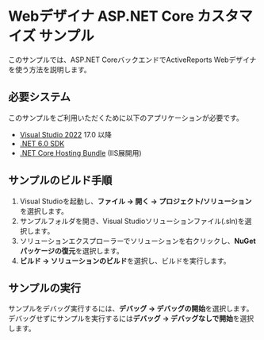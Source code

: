 # Webデザイナ ASP.NET Core カスタマイズ サンプル

このサンプルでは、ASP.NET CoreバックエンドでActiveReports Webデザイナを使う方法を説明します。

## 必要システム

このサンプルをご利用いただくために以下のアプリケーションが必要です。
* [Visual Studio 2022](https://visualstudio.microsoft.com/vs/) 17.0 以降
* [.NET 6.0 SDK](https://www.microsoft.com/net/download)
* [.NET Core Hosting Bundle](https://dotnet.microsoft.com/download/dotnet/thank-you/runtime-aspnetcore-6.0.0-windows-hosting-bundle-installer) (IIS展開用)

## サンプルのビルド手順

1. Visual Studioを起動し、**ファイル → 開く → プロジェクト/ソリューション**を選択します。
2. サンプルフォルダを開き、Visual Studioソリューションファイル(.sln)を選択します。
3. ソリューションエクスプローラーでソリューションを右クリックし、**NuGetパッケージの復元**を選択します。
4. **ビルド → ソリューションのビルド**を選択し、ビルドを実行します。

## サンプルの実行

サンプルをデバッグ実行するには、**デバッグ → デバッグの開始**を選択します。
デバッグせずにサンプルを実行するには**デバッグ → デバッグなしで開始**を選択します。